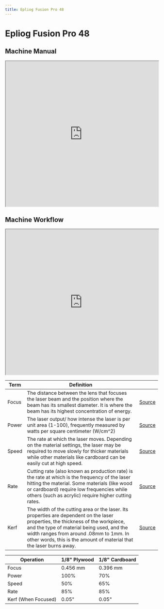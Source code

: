 ```yaml
---
title: Epliog Fusion Pro 48
---
```


# Epliog Fusion Pro 48

## Machine Manual
<iframe src="https://drive.google.com/file/d/1Uh_irO-Hn7QCUaXMZCdzbgddoy2A34wz/preview" width="100%" height="480" allow="autoplay"></iframe>

## Machine Workflow
<iframe src="https://docs.google.com/document/d/e/2PACX-1vRv0R8clRXQiDcU1YUReBdS3oltwa2FsR66z4xU1nFz05Oghz5xIchRQraOFN5Hjg/pub?embedded=true"width="100%" height="480"></iframe>

|Term |  Definition         |  |
|---|-----------------------|---------|
| Focus |The distance between the lens that focuses the laser beam and the position where the beam has its smallest diameter. It is where the beam has its highest concentration of energy. |[Source](https://www.spilasers.com/application-cutting/laser-cutting-a-definition-and-jargon-buster/)|
| Power |The laser output/ how intense the laser is per unit area (1-100), frequently measured by watts per square centimeter (W/cm^2) |[Source](https://www.spilasers.com/application-cutting/laser-cutting-a-definition-and-jargon-buster/)| 
| Speed |The rate at which the laser moves. Depending on the material settings, the laser may be required to move slowly for thicker materials while other materials like cardboard can be easily cut at high speed. |[Source](https://makerfreedom.com/laser-cutter-speed-vs-power-find-the-perfect-settings/)|
| Rate  |Cutting rate (also known as production rate) is the rate at which is the frequency of the laser hitting the material. Some materials (like wood or cardboard) require low frequencies while others (such as acrylic) require higher cutting rates.    |[Source](https://en.wikipedia.org/wiki/Laser_cutting#Production_and_cutting_rates)|
| Kerf  |The width of the cutting area or the laser. Its properties are dependent on the laser properties, the thickness of the workpiece, and the type of material being used, and the width ranges from around .08mm to 1mm. In other words, this is the amount of material that the laser burns away. |[Source](http://www.cutlasercut.com/resources/tips-and-advice/what-is-laser-kerf)|


|Operation |  1/8" Plywood  | 1/8" Cardboard |
|---|-----------------------|---------|
| Focus | 0.456 mm | 0.396 mm |
| Power | 100% | 70% | 
| Speed | 50% | 65% |
| Rate  | 85% | 85% |
| Kerf (When Focused)  | 0.05" | 0.05" |
